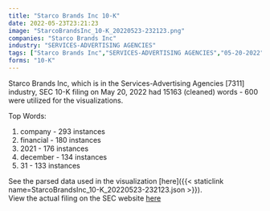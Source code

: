 ```yaml
---
title: "Starco Brands Inc 10-K"
date: 2022-05-23T23:21:23
image: "StarcoBrandsInc_10-K_20220523-232123.png"
companies: "Starco Brands Inc"
industry: "SERVICES-ADVERTISING AGENCIES"
tags: ["Starco Brands Inc","SERVICES-ADVERTISING AGENCIES","05-20-2022","10-K"]
forms: "10-K"
---
```

Starco Brands Inc, which is in the Services-Advertising Agencies [7311] industry, SEC 10-K filing on May 20, 2022 had 15163 (cleaned) words - 600 were utilized for the visualizations.

Top Words:
1. company - 293 instances
2. financial - 180 instances
3. 2021 - 176 instances
4. december - 134 instances
5. 31 - 133 instances


See the parsed data used in the visualization [here]({{< staticlink name=StarcoBrandsInc_10-K_20220523-232123.json >}}).  
View the actual filing on the SEC website [here](https://www.sec.gov/Archives/edgar/data/1539850/0001437749-22-013181.txt)